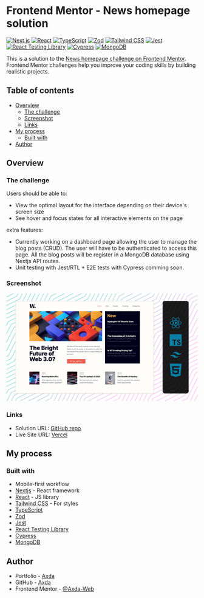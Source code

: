 # Frontend Mentor - News homepage solution

[![Next.js](https://img.shields.io/badge/Next.js-000000?logo=next.js&logoColor=white&style=flat-square)](https://nextjs.org/)
[![React](https://img.shields.io/badge/React-61DAFB?logo=react&logoColor=white&style=flat-square)](https://reactjs.org/)
[![TypeScript](https://img.shields.io/badge/TypeScript-007ACC?logo=typescript&logoColor=white&style=flat-square)](https://www.typescriptlang.org/)
[![Zod](https://img.shields.io/badge/Zod-E95950?logo=zod&logoColor=white&style=flat-square)](https://zod.sourceforge.io/)
[![Tailwind CSS](https://img.shields.io/badge/Tailwind_CSS-38B2AC?logo=tailwind-css&logoColor=white&style=flat-square)](https://tailwindcss.com/)
[![Jest](https://img.shields.io/badge/Jest-C21325?logo=jest&logoColor=white&style=flat-square)](https://jestjs.io/)
[![React Testing Library](https://img.shields.io/badge/React_Testing_Library-E33332?logo=testing-library&logoColor=white&style=flat-square)](https://testing-library.com/react)
[![Cypress](https://img.shields.io/badge/Cypress-17202C?logo=cypress&logoColor=white&style=flat-square)](https://www.cypress.io/)
[![MongoDB](https://img.shields.io/badge/MongoDB-green?style=flat&logo=mongodb&logoColor=white)](https://www.mongodb.com/)

This is a solution to the [News homepage challenge on Frontend Mentor](https://www.frontendmentor.io/challenges/news-homepage-H6SWTa1MFl). Frontend Mentor challenges help you improve your coding skills by building realistic projects.

## Table of contents

- [Overview](#overview)
  - [The challenge](#the-challenge)
  - [Screenshot](#screenshot)
  - [Links](#links)
- [My process](#my-process)
  - [Built with](#built-with)
- [Author](#author)

## Overview

### The challenge

Users should be able to:

- View the optimal layout for the interface depending on their device's screen size
- See hover and focus states for all interactive elements on the page

extra features:

- Currently working on a dashboard page allowing the user to manage the blog posts (CRUD). The user will have to be authenticated to access this page. All the blog posts will be register in a MongoDB database using Nextjs API routes.
- Unit testing with Jest/RTL + E2E tests with Cypress comming soon.

### Screenshot

![screenshot](/screenshot.jpg)

### Links

- Solution URL: [GitHub repo](https://github.com/Axda-Web/fem__news-homepage)
- Live Site URL: [Vercel](https://fem-news-homepage-ten.vercel.app/)

## My process

### Built with

- Mobile-first workflow
- [Nextjs](https://nextjs.org/) - React framework
- [React](https://reactjs.org/) - JS library
- [Tailwind CSS](https://tailwindcss.com/) - For styles
- [TypeScript](https://www.typescriptlang.org/)
- [Zod](https://github.com/colinhacks/zod)
- [Jest](https://jestjs.io/)
- [React Testing Library](https://testing-library.com/react)
- [Cypress](https://www.cypress.io/)
- [MongoDB](https://www.mongodb.com//)

## Author

- Portfolio - [Axda](https://axda.fr)
- GitHub - [Axda](https://github.com/Axda-Web)
- Frontend Mentor - [@Axda-Web](https://www.frontendmentor.io/profile/Axda-Web)
